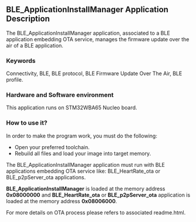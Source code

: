 ## __BLE_ApplicationInstallManager Application Description__

The BLE_ApplicationInstallManager application, associated to a BLE application embedding OTA service, manages the firmware update over the air of a BLE application.  

### __Keywords__

Connectivity, BLE, BLE protocol, BLE Firmware Update Over The Air, BLE profile.  

### __Hardware and Software environment__

This application runs on STM32WBA65 Nucleo board.  

### __How to use it?__

In order to make the program work, you must do the following:  

 - Open your preferred toolchain.  
 - Rebuild all files and load your image into target memory.  

The BLE_ApplicationInstallManager application must run with BLE applications embedding OTA service like: BLE_HeartRate_ota or BLE_p2pServer_ota applications.  

__BLE_ApplicationInstallManager__ is loaded at the memory address __0x08000000__ and __BLE_HeartRate_ota__ or __BLE_p2pServer_ota__ application is loaded at the memory address __0x08006000__.  

For more details on OTA process please refers to associated readme.html.  

